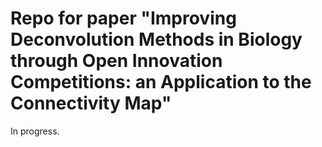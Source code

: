 # Repo for paper "Improving Deconvolution Methods in Biology through Open Innovation Competitions: an Application to the Connectivity Map"

In progress. 
